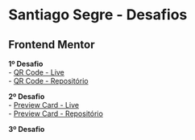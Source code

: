 # Santiago Segre - Desafios

## Frontend Mentor 

**1º Desafio**    
    - [QR Code - Live](https://santiagosegre.github.io/desafios/qr-code/) <br>
    - [QR Code - Repositório](https://github.com/santiagosegre/desafios/tree/main/qr-code) <br>

**2º Desafio** <br>
    - [Preview Card - Live](#) <br>
    - [Preview Card - Repositório](#) <br>

**3º Desafio**

